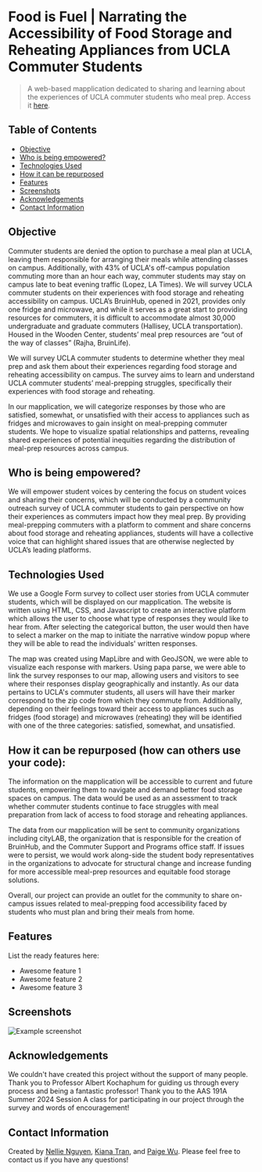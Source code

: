 # Food is Fuel | Narrating the Accessibility of Food Storage and Reheating Appliances from UCLA Commuter Students
> A web-based mapplication dedicated to sharing and learning about the experiences of UCLA commuter students who meal prep.
> Access it [here](https://pwinnie2026.github.io/group-ate/index.html).


## Table of Contents
* [Objective](#Objective)
* [Who is being empowered?](#Who-is-being-empowered?)
* [Technologies Used](#technologies-used)
* [How it can be repurposed](How-it-can-be-repurposed)
* [Features](#features)
* [Screenshots](#screenshots)
* [Acknowledgements](#acknowledgements)
* [Contact Information](#Contact-Information)


## Objective
Commuter students are denied the option to purchase a meal plan at UCLA, leaving them responsible for arranging their meals while attending classes on campus. Additionally, with 43% of UCLA's off-campus population commuting more than an hour each way, commuter students may stay on campus late to beat evening traffic (Lopez, LA Times). We will survey UCLA commuter students on their experiences with food storage and reheating accessibility on campus. UCLA’s BruinHub, opened in 2021, provides only one fridge and microwave, and while it serves as a great start to providing resources for commuters, it is difficult to accommodate almost 30,000 undergraduate and graduate commuters (Hallisey, UCLA transportation). Housed in the Wooden Center, students’ meal prep resources are “out of the way of classes” (Rajha, BruinLife). 

We will survey UCLA commuter students to determine whether they meal prep and ask them about their experiences regarding food storage and reheating accessibility on campus. The survey aims to learn and understand UCLA commuter students’ meal-prepping struggles, specifically their experiences with food storage and reheating. 

In our mapplication, we will categorize responses by those who are satisfied, somewhat, or unsatisfied with their access to appliances such as fridges and microwaves to gain insight on meal-prepping commuter students. We hope to visualize spatial relationships and patterns, revealing shared experiences of potential inequities regarding the distribution of meal-prep resources across campus. 

## Who is being empowered?
We will empower student voices by centering the focus on student voices and sharing their concerns, which will be conducted by a community outreach survey of UCLA commuter students to gain perspective on how their experiences as commuters impact how they meal prep. By providing meal-prepping commuters with a platform to comment and share concerns about food storage and reheating appliances, students will have a collective voice that can highlight shared issues that are otherwise neglected by UCLA’s leading platforms.


## Technologies Used
We use a Google Form survey to collect user stories from UCLA commuter students, which will be displayed on our mapplication. The website is written using HTML, CSS, and Javascript to create an interactive platform which allows the user to choose what type of responses they would like to hear from. After selecting the categorical button, the user would then have to select a marker on the map to initiate the narrative window popup where they will be able to read the individuals' written responses.

The map was created using MapLibre and with GeoJSON, we were able to visualize each response with markers. Using papa parse, we were able to link the survey responses to our map, allowing users and visitors to see where their responses display geographically and instantly. As our data pertains to UCLA's commuter students, all users will have their marker correspond to the zip code from which they commute from. Additionally, depending on their feelings toward their access to appliances such as fridges (food storage) and microwaves (reheating) they will be identified with one of the three categories: satisfied, somewhat, and unsatisfied.


## How it can be repurposed (how can others use your code):
The information on the mapplication will be accessible to current and future students, empowering them to navigate and demand better food storage spaces on campus. The data would be used as an assessment to track whether commuter students continue to face struggles with meal preparation from lack of access to food storage and reheating appliances.

The data from our mapplication will be sent to community organizations including cityLAB, the organization that is responsible for the creation of BruinHub, and the Commuter Support and Programs office staff. If issues were to persist, we would work along-side the student body representatives in the organizations to advocate for structural change and increase funding for more accessible meal-prep resources and equitable food storage solutions.

Overall, our project can provide an outlet for the community to share on-campus issues related to meal-prepping food accessibility faced by students who must plan and bring their meals from home.


## Features
List the ready features here:
- Awesome feature 1
- Awesome feature 2
- Awesome feature 3


## Screenshots
![Example screenshot](./img/screenshot.png)


## Acknowledgements
We couldn't have created this project without the support of many people. Thank you to Professor Albert Kochaphum for guiding us through every process and being a fantastic professor! Thank you to the AAS 191A Summer 2024 Session A class for participating in our project through the survey and words of encouragement!


## Contact Information
Created by [Nellie Nguyen](
nellienguyen149@g.ucla.edu), [Kiana Tran](kianaptran@gmail.com), and [Paige Wu](
paigewinniewu@g.ucla.edu). Please feel free to contact us if you have any questions!
